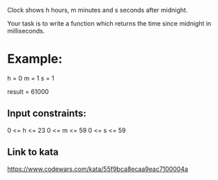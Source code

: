 Clock shows h hours, m minutes and s seconds after midnight.

Your task is to write a function which returns the time since midnight in milliseconds.

# Example:
h = 0
m = 1
s = 1

result = 61000
## Input constraints:

0 <= h <= 23
0 <= m <= 59
0 <= s <= 59

## Link to kata
https://www.codewars.com/kata/55f9bca8ecaa9eac7100004a